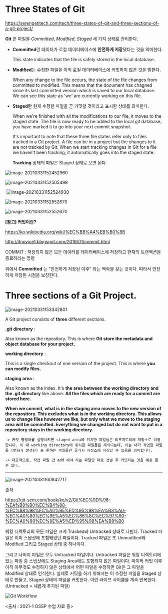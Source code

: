 # Three States of Git

https://serengetitech.com/tech/three-states-of-git-and-three-sections-of-a-git-project/

**Git** 은 파일을 *Committed*, *Modified*, *Staged* 세 가지 상태로 관리한다.  

- **Committed**란 데이터가 로컬 데이터베이스에 **안전하게 저장**됐다는 것을 의미한다.

  This state indicates that the file is safely stored in the local database. 

- **Modified**는 수정한 파일을 아직 로컬 데이터베이스에 커밋하지 않은 것을 말한다.

  When any change to the file occurs, the state of the file changes from committed to modified. This means that the document has chagned since its last committed version which is saved to our local database. We can see this state as 'we' are currently working on this file. 

- **Staged**란 현재 수정한 파일을 곧 커밋할 것이라고 표시한 상태를 의미한다.

  When we're finished with all the modifications to our file, it moves to the staged state. The file is now ready to be added to the local git database, you have marked it to go into your next commit snapshot. 

  It's important to note that these three file states refer only to files tracked in a Git project. A file can be in a project but the changes to it are not tracked by Git. When we start tracking changes in Git for a file we haven't been tracking, it automatically goes into the staged state. 

   **Tracking** 상태의 파일은 Staged 상태로 보면 된다. 



![image-20210331152452960](./imgs/Three_States_of_Git_and_Three_sections_of_a_Git_Project_0.png)

![image-20210331152505499](./imgs/Three_States_of_Git_and_Three_sections_of_a_Git_Project_1.png)

​      							![image-20210331152524930](./imgs/Three_States_of_Git_and_Three_sections_of_a_Git_Project_2.png)	

![image-20210331152552670](./imgs/Three_States_of_Git_and_Three_sections_of_a_Git_Project_3.png)

![image-20210331152552670](./imgs/Three_States_of_Git_and_Three_sections_of_a_Git_Project_4.png)



**[참고] 커밋이란?** 

https://ko.wikipedia.org/wiki/%EC%BB%A4%EB%B0%8B

http://itnovice1.blogspot.com/2019/01/commit.html

COMMIT : 저장되지 않은 모든 데이터를 데이터베이스에 저장하고 현재의 트랜잭션을 종료하라는 명령

위에서 **Committed** 는 "안전하게 저장된 이후" 라는 맥락을 갖는 것이다. 따라서 안전하게 저장된 시점을 보장한다. 

# Three sections of a Git Project.   



![image-20210331153342801](./imgs/Three_States_of_Git_and_Three_sections_of_a_Git_Project_5.png)

A Git project consists of **three** different sections. 

**.git directory** : 

Also known as the repository. This is where **Git store the metadata and object database for your project.** 

**working directory** : 

This is a single checkout of one version of the project. This is where **you can modify files.** 

**staging area** :

Also known as the index. It's **the area between the working directory and the .git directory** like above. **All the files which are ready for a commit are stored here.** 



**When we commit, what is in the staging area moves to the new version of the repository. This excludes what is in the working directory. This allows us to change files however we like, but only what we move to the staging area will be committed. Everything we changed but do not want to put in a repository stays in the working directory.** 

```
-> 커밋 명령어를 실행시키면 staged area에 위치한 파일들은 리포지토리에 저장소로 이동합니다. 이 때 working directory에 위치한 파일들은 제외되는데, 이는 내가 작업한 파일들 (변화가 발생한) 중 원하는 파일들만 골라서 저장소에 저장할 수 있음을 의미합니다. 

-> 대표적으로, 작업 파일 간 add 해야 하는 파일만 따로 선별 후 커밋하는 것을 예로 들 수 있다. 
```

---



![image-20210331160842717](./imgs/Three_States_of_Git_and_Three_sections_of_a_Git_Project_6.png)

출처

https://git-scm.com/book/ko/v2/Git%EC%9D%98-%EA%B8%B0%EC%B4%88-%EC%88%98%EC%A0%95%ED%95%98%EA%B3%A0-%EC%A0%80%EC%9E%A5%EC%86%8C%EC%97%90-%EC%A0%80%EC%9E%A5%ED%95%98%EA%B8%B0

워킹 디렉토리의 모든 파일은 크게 Tracked과 Untracked 상태로 나뉜다. Tracked 파일은 이미 스냡샷에 포함돼있던 파일이다. Tracked 파일은 또 Unmodified와 Modified 그리고 Staged 상태 중 하나이다. 

그리고 나머지 파일은 모두 Untracked 파일이다. Untracked 파일은 워킹 디렉토리에 있는 파일 중 스냅샷에도 Staging Area에도 포함되지 않은 파일이다. 마지막 커밋 이후 아직 아무것도 수정하지 않은 상태에서 어떤 파일을 수정하면 Git은 그 파일을 Modified 상태로 인식한다. 실제로 커밋을 하기 위해서는 이 수정한 파일을 Staged 상태로 만들고, Staged 상태의 파일을 커밋한다. 이런 라이프 사이클을 계속 반복한다. (Untracked = 새롭게 추가된 파일)



![Git Workflow](./imgs/Three_States_of_Git_and_Three_sections_of_a_Git_Project_7.png)

<출처 : 2021-1 OSSP 수업 자료 중> 